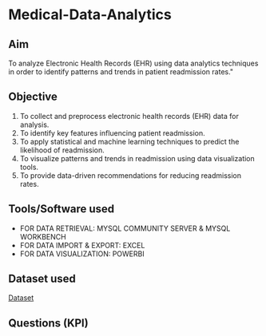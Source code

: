 # Medical-Data-Analytics
## Aim
To analyze Electronic Health Records (EHR) using data analytics  techniques in order to identify patterns and trends in patient readmission  rates."
## Objective
1. To collect and preprocess electronic health records (EHR) data for
analysis.
2. To identify key features influencing patient readmission.
3. To apply statistical and machine learning techniques to predict the
likelihood of readmission.
4. To visualize patterns and trends in readmission using data visualization
tools.
5. To provide data-driven recommendations for reducing readmission rates.
## Tools/Software used
- FOR DATA RETRIEVAL: MYSQL COMMUNITY SERVER & MYSQL WORKBENCH
- FOR DATA IMPORT & EXPORT: EXCEL
- FOR DATA VISUALIZATION: POWERBI
## Dataset used
<a href="https://github.com/Sarjilsatware/Medical-Data-Analytics/blob/main/FINAL_MEDICAL_DATA.xlsx">Dataset</a>
## Questions (KPI)
